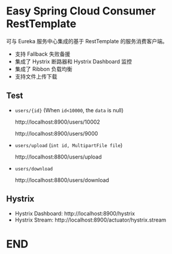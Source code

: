 # Easy Spring Cloud Consumer RestTemplate

可与 Eureka 服务中心集成的基于 RestTemplate 的服务消费客户端。
	
 - 支持 Fallback 失败备援
 - 集成了 Hystrix 断路器和 Hystrix Dashboard 监控
 - 集成了 Ribbon 负载均衡
 - 支持文件上传下载

## Test

- `users/{id}` (When `id<10000`, the `data` is null)

	http://localhost:8900/users/10002
	
	http://localhost:8900/users/9000 

- `users/upload` (`int id, MultipartFile file`)

	http://localhost:8800/users/upload
	
- `users/download`

	http://localhost:8800/users/download
	
## Hystrix

- Hystrix Dashboard: http://localhost:8900/hystrix
- Hystrix Stream: http://localhost:8900/actuator/hystrix.stream

# END
